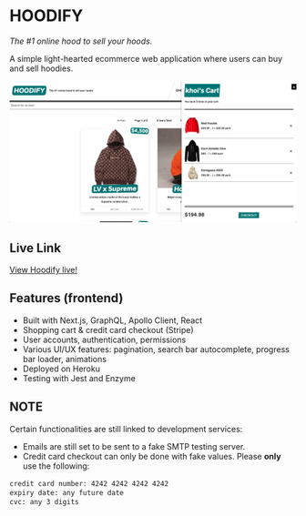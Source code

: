 # HOODIFY
*The #1 online hood to sell your hoods.*

A simple light-hearted ecommerce web application where users can buy and sell hoodies.

![Screenshot of the main page of the Hoodify application](./extras/hoodify.png)

## Live Link
[View Hoodify live!](https://hoodify-next-prod.herokuapp.com/)


## Features (frontend)
* Built with Next.js, GraphQL, Apollo Client, React
* Shopping cart & credit card checkout (Stripe)
* User accounts, authentication, permissions
* Various UI/UX features: pagination, search bar autocomplete, progress bar loader, animations
* Deployed on Heroku
* Testing with Jest and Enzyme

## NOTE
Certain functionalities are still linked to development services:
* Emails are still set to be sent to a fake SMTP testing server.
* Credit card checkout can only be done with fake values. Please **only** use the following:
```
credit card number: 4242 4242 4242 4242
expiry date: any future date
cvc: any 3 digits
